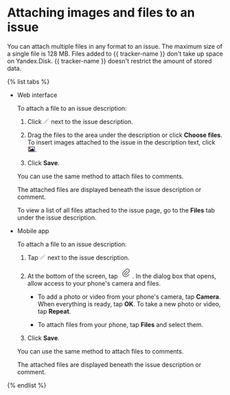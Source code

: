 # Attaching images and files to an issue

You can attach multiple files in any format to an issue. The maximum size of a single file is 128 MB.
Files added to {{ tracker-name }} don't take up space on Yandex.Disk. {{ tracker-name }} doesn't restrict the amount of stored data.

{% list tabs %}

- Web interface

    To attach a file to an issue description:

    1. Click ![](../../_assets/tracker/icon-edit.png) next to the issue description.

    1. Drag the files to the area under the description or click **Choose files**.
To insert images attached to the issue in the description text, click ![](../../_assets/tracker/add-image.png).

    1. Click **Save**.

    You can use the same method to attach files to comments.

    The attached files are displayed beneath the issue description or comment.

    To view a list of all files attached to the issue page, go to the **Files** tab under the issue description.

- Mobile app

    To attach a file to an issue description:

    1. Tap ![](../../_assets/tracker/icon-edit.png) next to the issue description.

    1. At the bottom of the screen, tap ![](../../_assets/tracker/pin.png). In the dialog box that opens, allow access to your phone's camera and files.

        * To add a photo or video from your phone's camera, tap **Camera**. When everything is ready, tap **OK**. To take a new photo or video, tap **Repeat**.

        * To attach files from your phone, tap **Files** and select them.

    1. Click **Save**.

    You can use the same method to attach files to comments.

    The attached files are displayed beneath the issue description or comment.

{% endlist %}

